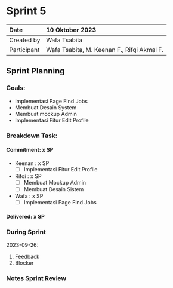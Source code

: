 # Sprint 5


|Date|10 Oktober 2023|
| :- | :- |
|Created by|Wafa Tsabita|
|Participant|Wafa Tsabita, M. Keenan F., Rifqi Akmal F.|
## Sprint Planning
### Goals:
- Implementasi Page Find Jobs
- Membuat Desain System
- Membuat mockup Admin
- Implementasi Fitur Edit Profile


### Breakdown Task:
#### Commitment: x SP
- Keenan : x SP
  - [ ] Implementasi Fitur Edit Profile
- Rifqi : x SP
  - [ ] Membuat Mockup Admin
  - [ ] Membuat Desain Sistem 
- Wafa : x SP
  - [ ] Implementasi Page Find Jobs

#### Delivered:	 x SP
### During Sprint
2023-09-26:

1. Feedback
1. Blocker
### Notes Sprint Review
